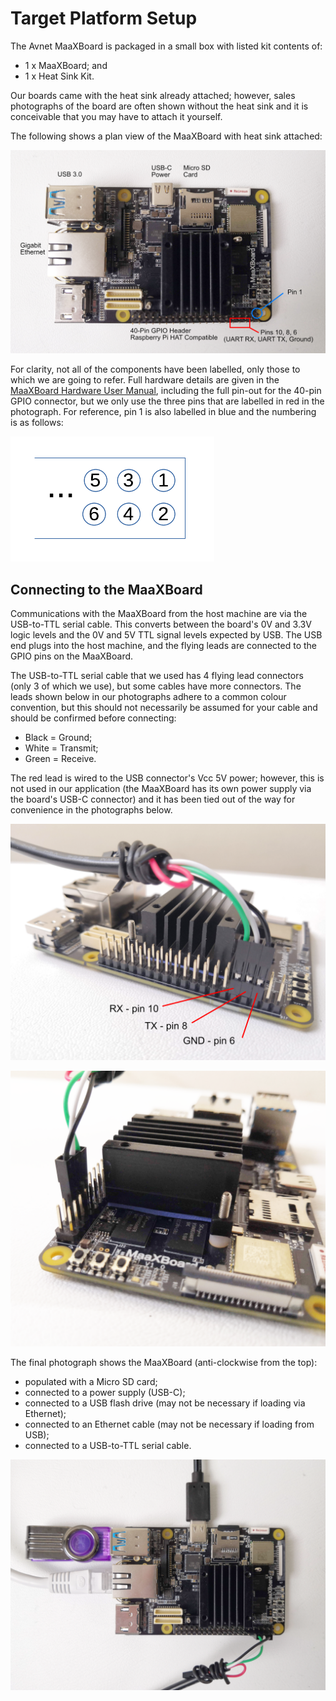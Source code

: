 # Target Platform Setup

The Avnet MaaXBoard is packaged in a small box with listed kit contents of:

- 1 x MaaXBoard; and
- 1 x Heat Sink Kit.

Our boards came with the heat sink already attached; however, sales photographs of the board are often shown without the heat sink and it is conceivable that you may have to attach it yourself.

The following shows a plan view of the MaaXBoard with heat sink attached:

![Avnet MaaXBoard plan view](figures/avnet-maaxboard-plan.png)

For clarity, not all of the components have been labelled, only those to which we are going to refer. Full hardware details are given in the [MaaXBoard Hardware User Manual](https://www.avnet.com/wps/wcm/connect/onesite/1e83cac7-ebe8-4be4-8776-6781e3833d11/MaaXBoard-Hardware_UserManual-V1.2-EN.pdf?MOD=AJPERES&CACHEID=ROOTWORKSPACE.Z18_NA5A1I41L0ICD0ABNDMDDG0000-1e83cac7-ebe8-4be4-8776-6781e3833d11-nVsEcIl), including the full pin-out for the 40-pin GPIO connector, but we only use the three pins that are labelled in red in the photograph. For reference, pin 1 is also labelled in blue and the numbering is as follows:

![GPIO pin numbering](figures/GPIO-pin-out.png)

## Connecting to the MaaXBoard

Communications with the MaaXBoard from the host machine are via the USB-to-TTL serial cable. This converts between the board's 0V and 3.3V logic levels and the 0V and 5V TTL signal levels expected by USB. The USB end plugs into the host machine, and the flying leads are connected to the GPIO pins on the MaaXBoard.

The USB-to-TTL serial cable that we used has 4 flying lead connectors (only 3 of which we use), but some cables have more connectors. The leads shown below in our photographs adhere to a common colour convention, but this should not necessarily be assumed for your cable and should be confirmed before connecting:

- Black = Ground;
- White = Transmit;
- Green = Receive.

The red lead is wired to the USB connector's Vcc 5V power; however, this is not used in our application (the MaaXBoard has its own power supply via the board's USB-C connector) and it has been tied out of the way for convenience in the photographs below.

![UART connector side 1](figures/uart-connector-side1.png)

![UART connector side 2](figures/uart-connector-side2.png)

The final photograph shows the MaaXBoard (anti-clockwise from the top):

- populated with a Micro SD card;
- connected to a power supply (USB-C);
- connected to a USB flash drive (may not be necessary if loading via Ethernet);
- connected to an Ethernet cable (may not be necessary if loading from USB);
- connected to a USB-to-TTL serial cable.

![Avnet MaaXBoard populated](figures/maaxboard-populated.png)
